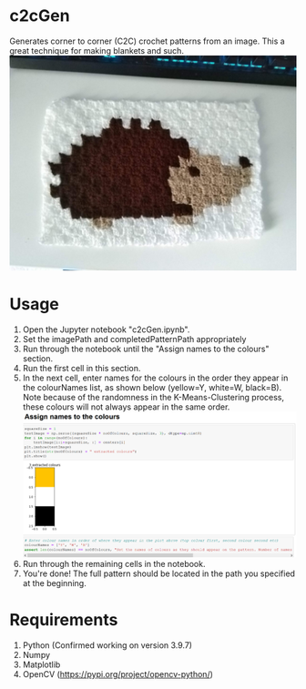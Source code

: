 # c2cGen
Generates corner to corner (C2C) crochet patterns from an image. This a great technique for making blankets and such.
![Setting colourNames](/hedgehog.jpg)

# Usage

1. Open the Jupyter notebook "c2cGen.ipynb".
2. Set the imagePath and completedPatternPath appropriately
3. Run through the notebook until the "Assign names to the colours" section.
4. Run the first cell in this section.
5. In the next cell, enter names for the colours in the order they appear in the colourNames list, as shown below (yellow=Y, white=W, black=B). Note because of the randomness in the K-Means-Clustering process, these colours will not always appear in the same order.
![Setting colourNames](/colourName.png)
6. Run through the remaining cells in the notebook.
7. You're done! The full pattern should be located in the path you specified at the beginning.

# Requirements
1. Python (Confirmed working on version 3.9.7)
2. Numpy
3. Matplotlib
4. OpenCV (https://pypi.org/project/opencv-python/)

